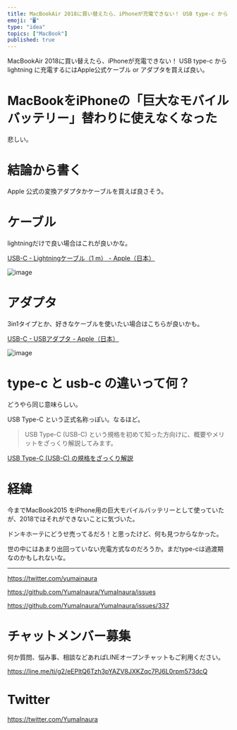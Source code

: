 ```yaml
---
title: MacBookAir 2018に買い替えたら、iPhoneが充電できない！ USB type-c から lightning に充電するにはA
emoji: "🖥"
type: "idea"
topics: ["MacBook"]
published: true
---
```


MacBookAir 2018に買い替えたら、iPhoneが充電できない！ USB type-c から lightning に充電するにはApple公式ケーブル or アダプタを買えば良い。

# MacBookをiPhoneの「巨大なモバイルバッテリー」替わりに使えなくなった

悲しい。

# 結論から書く

Apple 公式の変換アダプタかケーブルを買えば良さそう。

# ケーブル

lightningだけで良い場合はこれが良いかな。

[USB-C - Lightningケーブル（1 m） - Apple（日本）](https://www.apple.com/jp/shop/product/MQGJ2FE/A/usb-c-lightning%E3%82%B1%E3%83%BC%E3%83%96%E3%83%AB1-m)

![image](https://user-images.githubusercontent.com/13635059/51070292-2727f380-1682-11e9-8748-44222fb7c513.png)

# アダプタ

3in1タイプとか、好きなケーブルを使いたい場合はこちらが良いかも。

[USB-C - USBアダプタ - Apple（日本）](https://www.apple.com/jp/shop/product/MJ1M2AM/A/usb-c-to-usb%E3%82%A2%E3%83%80%E3%83%97%E3%82%BF)

![image](https://user-images.githubusercontent.com/13635059/51070253-9fda8000-1681-11e9-81e2-e69cde57a71b.png)


# type-c と usb-c の違いって何？

どうやら同じ意味らしい。

USB Type-C という正式名称っぽい。なるほど。

>USB Type-C (USB-C) という規格を初めて知った方向けに、概要やメリットをざっくり解説してみます。

[USB Type-C (USB-C) の規格をざっくり解説](https://hanpenblog.com/66/)

# 経緯

今までMacBook2015 をiPhone用の巨大モバイルバッテリーとして使っていたが、2018ではそれができないことに気づいた。

ドンキホーテにどうせ売ってるだろ！と思ったけど、何も見つからなかった。

世の中にはあまり出回っていない充電方式なのだろうか。まだtype-cは過渡期なのかもしれないな。


---

https://twitter.com/yumainaura

https://github.com/YumaInaura/YumaInaura/issues

https://github.com/YumaInaura/YumaInaura/issues/337








<!-- Update From Qiita API -->

# チャットメンバー募集


何か質問、悩み事、相談などあればLINEオープンチャットもご利用ください。

https://line.me/ti/g2/eEPltQ6Tzh3pYAZV8JXKZqc7PJ6L0rpm573dcQ





# Twitter


https://twitter.com/YumaInaura


<!-- Update From Qiita API -->


